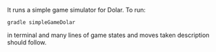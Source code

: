 It runs a simple game simulator for Dolar.
To run:
```
gradle simpleGameDolar
```
in terminal and many lines of game states and moves taken description should follow.